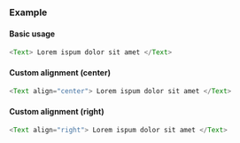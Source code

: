 ### Example

#### Basic usage

```js
<Text> Lorem ispum dolor sit amet </Text>
```

#### Custom alignment (center)

```js
<Text align="center"> Lorem ispum dolor sit amet </Text>
```

#### Custom alignment (right)
```js
<Text align="right"> Lorem ispum dolor sit amet </Text>
```